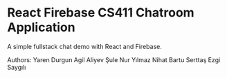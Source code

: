 # React Firebase CS411 Chatroom Application

A simple fullstack chat demo with React and Firebase.

Authors: 
Yaren Durgun
Agil Aliyev
Şule Nur Yılmaz
Nihat Bartu Serttaş
Ezgi Saygılı
